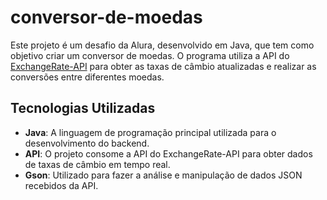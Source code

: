 # conversor-de-moedas

Este projeto é um desafio da Alura, desenvolvido em Java, que tem como objetivo criar um conversor de moedas. O programa utiliza a API do [ExchangeRate-API](https://www.exchangerate-api.com/) para obter as taxas de câmbio atualizadas e realizar as conversões entre diferentes moedas.

## Tecnologias Utilizadas

- **Java**: A linguagem de programação principal utilizada para o desenvolvimento do backend.
- **API**: O projeto consome a API do ExchangeRate-API para obter dados de taxas de câmbio em tempo real.
- **Gson**: Utilizado para fazer a análise e manipulação de dados JSON recebidos da API.
